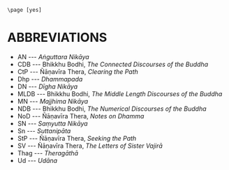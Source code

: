 ```{=context}
\page [yes]
```
# ABBREVIATIONS

-   AN --- *Aṅguttara Nikāya*
-   CDB --- Bhikkhu Bodhi, *The Connected Discourses of the Buddha*
-   CtP --- Ñāṇavīra Thera, *Clearing the Path*
-   Dhp --- *Dhammapada*
-   DN --- *Dīgha Nikāya*
-   MLDB --- Bhikkhu Bodhi, *The Middle Length Discourses of the Buddha*
-   MN --- *Majjhima Nikāya*
-   NDB --- Bhikkhu Bodhi, *The Numerical Discourses of the Buddha*
-   NoD --- Ñāṇavīra Thera, *Notes on Dhamma*
-   SN --- *Saṃyutta Nikāya*
-   Sn --- *Suttanipāta*
-   StP --- Ñāṇavīra Thera, *Seeking the Path*
-   SV --- Ñāṇavīra Thera, *The Letters of Sister Vajirā*
-   Thag --- *Theragāthā*
-   Ud --- *Udāna*
